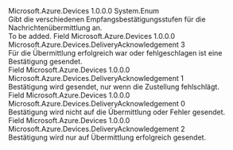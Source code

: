 <Type Name="DeliveryAcknowledgement" FullName="Microsoft.Azure.Devices.DeliveryAcknowledgement">
  <TypeSignature Language="C#" Value="public enum DeliveryAcknowledgement" />
  <TypeSignature Language="ILAsm" Value=".class public auto ansi sealed DeliveryAcknowledgement extends System.Enum" />
  <TypeSignature Language="DocId" Value="T:Microsoft.Azure.Devices.DeliveryAcknowledgement" />
  <TypeSignature Language="VB.NET" Value="Public Enum DeliveryAcknowledgement" />
  <TypeSignature Language="F#" Value="type DeliveryAcknowledgement = " />
  <AssemblyInfo>
    <AssemblyName>Microsoft.Azure.Devices</AssemblyName>
    <AssemblyVersion>1.0.0.0</AssemblyVersion>
  </AssemblyInfo>
  <Base>
    <BaseTypeName>System.Enum</BaseTypeName>
  </Base>
  <Docs>
    <summary>
            Gibt die verschiedenen Empfangsbestätigungsstufen für die Nachrichtenübermittlung an.
            </summary>
    <remarks>To be added.</remarks>
  </Docs>
  <Members>
    <Member MemberName="Full">
      <MemberSignature Language="C#" Value="Full" />
      <MemberSignature Language="ILAsm" Value=".field public static literal valuetype Microsoft.Azure.Devices.DeliveryAcknowledgement Full = int32(3)" />
      <MemberSignature Language="DocId" Value="F:Microsoft.Azure.Devices.DeliveryAcknowledgement.Full" />
      <MemberSignature Language="VB.NET" Value="Full" />
      <MemberSignature Language="F#" Value="Full = 3" Usage="Microsoft.Azure.Devices.DeliveryAcknowledgement.Full" />
      <MemberType>Field</MemberType>
      <AssemblyInfo>
        <AssemblyName>Microsoft.Azure.Devices</AssemblyName>
        <AssemblyVersion>1.0.0.0</AssemblyVersion>
      </AssemblyInfo>
      <ReturnValue>
        <ReturnType>Microsoft.Azure.Devices.DeliveryAcknowledgement</ReturnType>
      </ReturnValue>
      <MemberValue>3</MemberValue>
      <Docs>
        <summary>
            Für die Übermittlung erfolgreich war oder fehlgeschlagen ist eine Bestätigung gesendet.
            </summary>
      </Docs>
    </Member>
    <Member MemberName="NegativeOnly">
      <MemberSignature Language="C#" Value="NegativeOnly" />
      <MemberSignature Language="ILAsm" Value=".field public static literal valuetype Microsoft.Azure.Devices.DeliveryAcknowledgement NegativeOnly = int32(1)" />
      <MemberSignature Language="DocId" Value="F:Microsoft.Azure.Devices.DeliveryAcknowledgement.NegativeOnly" />
      <MemberSignature Language="VB.NET" Value="NegativeOnly" />
      <MemberSignature Language="F#" Value="NegativeOnly = 1" Usage="Microsoft.Azure.Devices.DeliveryAcknowledgement.NegativeOnly" />
      <MemberType>Field</MemberType>
      <AssemblyInfo>
        <AssemblyName>Microsoft.Azure.Devices</AssemblyName>
        <AssemblyVersion>1.0.0.0</AssemblyVersion>
      </AssemblyInfo>
      <ReturnValue>
        <ReturnType>Microsoft.Azure.Devices.DeliveryAcknowledgement</ReturnType>
      </ReturnValue>
      <MemberValue>1</MemberValue>
      <Docs>
        <summary>
            Bestätigung wird gesendet, nur wenn die Zustellung fehlschlägt.
            </summary>
      </Docs>
    </Member>
    <Member MemberName="None">
      <MemberSignature Language="C#" Value="None" />
      <MemberSignature Language="ILAsm" Value=".field public static literal valuetype Microsoft.Azure.Devices.DeliveryAcknowledgement None = int32(0)" />
      <MemberSignature Language="DocId" Value="F:Microsoft.Azure.Devices.DeliveryAcknowledgement.None" />
      <MemberSignature Language="VB.NET" Value="None" />
      <MemberSignature Language="F#" Value="None = 0" Usage="Microsoft.Azure.Devices.DeliveryAcknowledgement.None" />
      <MemberType>Field</MemberType>
      <AssemblyInfo>
        <AssemblyName>Microsoft.Azure.Devices</AssemblyName>
        <AssemblyVersion>1.0.0.0</AssemblyVersion>
      </AssemblyInfo>
      <ReturnValue>
        <ReturnType>Microsoft.Azure.Devices.DeliveryAcknowledgement</ReturnType>
      </ReturnValue>
      <MemberValue>0</MemberValue>
      <Docs>
        <summary>
            Bestätigung wird nicht auf die Übermittlung oder Fehler gesendet.
            </summary>
      </Docs>
    </Member>
    <Member MemberName="PositiveOnly">
      <MemberSignature Language="C#" Value="PositiveOnly" />
      <MemberSignature Language="ILAsm" Value=".field public static literal valuetype Microsoft.Azure.Devices.DeliveryAcknowledgement PositiveOnly = int32(2)" />
      <MemberSignature Language="DocId" Value="F:Microsoft.Azure.Devices.DeliveryAcknowledgement.PositiveOnly" />
      <MemberSignature Language="VB.NET" Value="PositiveOnly" />
      <MemberSignature Language="F#" Value="PositiveOnly = 2" Usage="Microsoft.Azure.Devices.DeliveryAcknowledgement.PositiveOnly" />
      <MemberType>Field</MemberType>
      <AssemblyInfo>
        <AssemblyName>Microsoft.Azure.Devices</AssemblyName>
        <AssemblyVersion>1.0.0.0</AssemblyVersion>
      </AssemblyInfo>
      <ReturnValue>
        <ReturnType>Microsoft.Azure.Devices.DeliveryAcknowledgement</ReturnType>
      </ReturnValue>
      <MemberValue>2</MemberValue>
      <Docs>
        <summary>
            Bestätigung wird nur auf Übermittlung erfolgreich gesendet.
            </summary>
      </Docs>
    </Member>
  </Members>
</Type>
